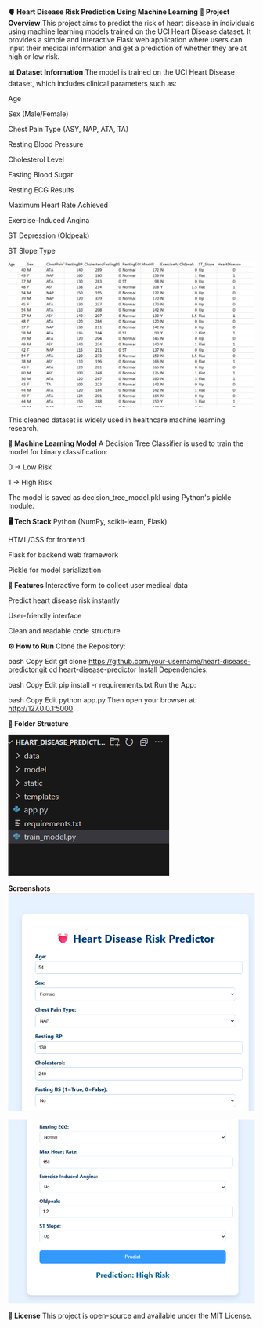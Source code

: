 **🫀 Heart Disease Risk Prediction Using Machine Learning**
**📌 Project Overview**
This project aims to predict the risk of heart disease in individuals using machine learning models trained on the UCI Heart Disease dataset. It provides a simple and interactive Flask web application where users can input their medical information and get a prediction of whether they are at high or low risk.

**📊 Dataset Information**
The model is trained on the UCI Heart Disease dataset, which includes clinical parameters such as:

Age

Sex (Male/Female)

Chest Pain Type (ASY, NAP, ATA, TA)

Resting Blood Pressure

Cholesterol Level

Fasting Blood Sugar

Resting ECG Results

Maximum Heart Rate Achieved

Exercise-Induced Angina

ST Depression (Oldpeak)

ST Slope Type

![Dataset](https://github.com/sinchana1408/Heart-Disease-Risk-Predictor/blob/a7ca2aec553c3bb786e5d459ac82a3a285c67689/Screenshot%202025-07-11%20175246.png)


This cleaned dataset is widely used in healthcare machine learning research.

**🧠 Machine Learning Model**
A Decision Tree Classifier is used to train the model for binary classification:

0 → Low Risk

1 → High Risk

The model is saved as decision_tree_model.pkl using Python's pickle module.

**🖥️ Tech Stack**
Python (NumPy, scikit-learn, Flask)

HTML/CSS for frontend

Flask for backend web framework

Pickle for model serialization

**🚀 Features**
Interactive form to collect user medical data

Predict heart disease risk instantly

User-friendly interface

Clean and readable code structure

**⚙️ How to Run**
Clone the Repository:

bash
Copy
Edit
git clone https://github.com/your-username/heart-disease-predictor.git
cd heart-disease-predictor
Install Dependencies:

bash
Copy
Edit
pip install -r requirements.txt
Run the App:

bash
Copy
Edit
python app.py
Then open your browser at: http://127.0.0.1:5000

**📁 Folder Structure**

![Folder Structure](https://github.com/sinchana1408/Heart-Disease-Risk-Predictor/blob/6dedb5187b9ac1afff924e877f0a70170a415f6b/Screenshot%202025-07-11%20173245.png)

**Screenshots**
![Input](https://github.com/sinchana1408/Heart-Disease-Risk-Predictor/blob/6dedb5187b9ac1afff924e877f0a70170a415f6b/Screenshot%202025-07-11%20172819.png)

![Output](https://github.com/sinchana1408/Heart-Disease-Risk-Predictor/blob/6dedb5187b9ac1afff924e877f0a70170a415f6b/Screenshot%202025-07-11%20173111.png)


**🧾 License**
This project is open-source and available under the MIT License.

